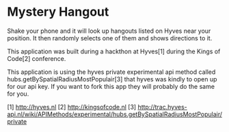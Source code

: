 Mystery Hangout
===============

Shake your phone and it will look up hangouts listed on Hyves near your position. 
It then randomly selects one of them and shows directions to it.

This application was built during a hackthon at Hyves[1] during the Kings of Code[2]
conference.

This application is using the hyves private experimental api method called 
hubs.getBySpatialRadiusMostPopulair[3] that hyves was kindly to open up for our 
api key. If you want to fork this app they will probably do the same for you.

[1] http://hyves.nl
[2] http://kingsofcode.nl
[3] http://trac.hyves-api.nl/wiki/APIMethods/experimental/hubs.getBySpatialRadiusMostPopulair/private
